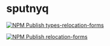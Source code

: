 # sputnyq

[![NPM Publish types-relocation-forms](https://github.com/mee3003/types-relocation-forms/actions/workflows/npm-publish.yml/badge.svg?branch=main)](https://github.com/mee3003/types-relocation-forms/actions/workflows/npm-publish.yml)

[![NPM Publish relocation-forms](https://github.com/mee3003/relocation-forms/actions/workflows/npm-publish.yml/badge.svg)](https://github.com/mee3003/relocation-forms/actions/workflows/npm-publish.yml)
